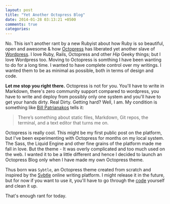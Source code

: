 ```yaml
---
layout: post
title: "Yet Another Octopress Blog"
date: 2014-01-28 03:13:21 +0500
comments: true
categories: 
---
```


No. This isn't another rant by a new Rubyist about how Ruby is so beautiful, open and awesome & how [Octopress](http://octopress.org) has liberated yet another slave of [Wordpress](http://wordpress.org). I love Ruby, Rails, Octopress and other *Hip* Geeky things; but I love Wordpress too. Moving to Octopress is somthing I have been wanting to do for a long time. I wanted to have complete control over my writings. I wanted them to be as minimal as possible, both in terms of design and code.

**Let me stop you right there.** Octopress is not for you. You'll have to write in Markdown, there's zero community support compared to wordpress, you have to write and deploy from possibly only one system and you'll have to get your hands dirty. Real Dirty. Getting hard? Well, I am. My condition is something like [Bill Patrianakos](http://billpatrianakos.me/blog/2012/10/31/the-making-of-an-octopress-theme/) tells it:

>There’s something about static files, Markdown, Git repos, the terminal, and a text editor that turns me on.

Octopress is really cool. This might be my first public post on the platform, but I've been experimenting with Octopress for months on my local system. The Sass, the Liquid Engine and other fine grains of the platform made me fall in love. But the theme - It was overly complicated and too much used on the web. I wanted it to be a little different and hence I decided to launch an Octopress Blog only when I have made my own Octopress theme.

Thus born was `Sybtle`, an Octopress theme created from scratch and inspired by the [Svbtle](https://svbtle.com) online writing platform. I might release it in the future, but for now if you want to use it, you'll have to go through the [code](https://github.com/sheharyarn/sheharyarn.github.io) yourself and clean it up.

That's enough rant for today.